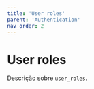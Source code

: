 ```yaml
---
title: 'User roles'
parent: 'Authentication'
nav_order: 2
---
```


# User roles

Descrição sobre `user_roles`.
